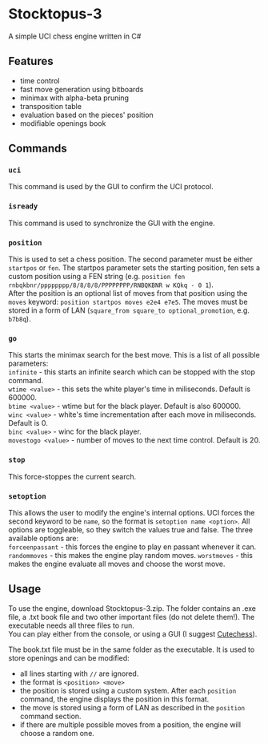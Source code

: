 # Stocktopus-3
A simple UCI chess engine written in C#

## Features
* time control
* fast move generation using bitboards
* minimax with alpha-beta pruning
* transposition table
* evaluation based on the pieces' position
* modifiable openings book

## Commands
### ```uci```
This command is used by the GUI to confirm the UCI protocol.

### ```isready```   
This command is used to synchronize the GUI with the engine.

### ```position```   
This is used to set a chess position. The second parameter must be either ```startpos``` or ```fen```.
The startpos parameter sets the starting position, fen sets a custom position using a FEN string (e.g.
```position fen rnbqkbnr/pppppppp/8/8/8/8/PPPPPPPP/RNBQKBNR w KQkq - 0 1```).   
After the position is an optional list of moves from that position using the ```moves``` keyword:
```position startpos moves e2e4 e7e5```. The moves must be stored in a form of LAN (```square_from square_to optional_promotion```, e.g. ```b7b8q```).

### ```go```   
This starts the minimax search for the best move.
This is a list of all possible parameters:      
```infinite``` - this starts an infinite search which can be stopped with the stop command.   
```wtime <value>``` - this sets the white player's time in miliseconds. Default is 600000.   
```btime <value>``` - wtime but for the black player. Default is also 600000.   
```winc <value>``` - white's time incrementation after each move in miliseconds. Default is 0.   
```binc <value>``` - winc for the black player.   
```movestogo <value>``` - number of moves to the next time control. Default is 20.   

### ```stop```   
This force-stoppes the current search.

### ```setoption```
This allows the user to modify the engine's internal options.
UCI forces the second keyword to be ```name```, so the format is ```setoption name <option>```.
All options are toggleable, so they switch the values true and false.
The three available options are:   
```forceenpassant``` - this forces the engine to play en passant whenever it can.
```randommoves``` - this makes the engine play random moves.
```worstmoves``` - this makes the engine evaluate all moves and choose the worst move.

## Usage
To use the engine, download Stocktopus-3.zip. The folder contains an .exe file, a .txt book file and two other important files (do not delete them!). The executable needs all three files to run.   
You can play either from the console, or using a GUI (I suggest [Cutechess](https://github.com/cutechess/cutechess/releases)).   

The book.txt file must be in the same folder as the executable. It is used to store openings and can be modified:   
* all lines starting with ```//``` are ignored.
* the format is ```<position> <move>```
* the position is stored using a custom system. After each ```position``` command, the engine displays the position in this format.
* the move is stored using a form of LAN as described in the ```position``` command section.
* if there are multiple possible moves from a position, the engine will choose a random one.
